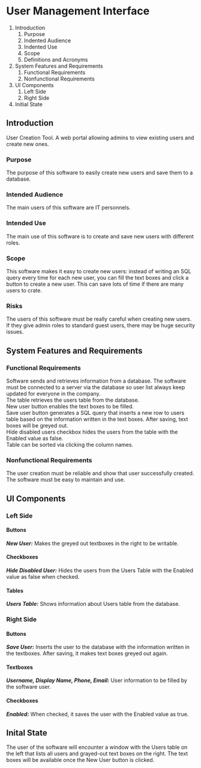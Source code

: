 # User Management Interface
<ol>
<li>Introduction
  <ol>
    <li>Purpose</li>
    <li>Indented Audience</li>
    <li>Indented Use</li>
    <li>Scope</li>
    <li>Definitions and Acronyms</li>
  </ol>
</li>
<li>System Features and Requirements
  <ol>
    <li>Functional Requirements</li>
    <li>Nonfunctional Requirements</li>
  </ol>
</li>
<li>UI Components
  <ol>
    <li>Left Side</li>
    <li>Right Side</li>
  </ol>
</li>
<li>Initial State
</li>
</ol>

## Introduction
User Creation Tool. A web portal allowing admins to view existing users and create new ones.
### Purpose
The purpose of this software to easily create new users and save them to a database.
### Intended Audience
The main users of this software are IT personnels.
### Intended Use
The main use of this software is to create and save new users with different roles.
### Scope
This software makes it easy to create new users: instead of writing an SQL query every time for each new user, you can fill the text boxes and click a button to create a new user. This can save lots of time if there are many users to crate.
### Risks
The users of this software must be really careful when creating new users. If they give admin roles to standard guest users, there may be huge security issues.

## System Features and Requirements
### Functional Requirements
Software sends and retrieves information from a database. The software must be connected to a server via the database so user list always keep updated for everyone in the company.  
The table retrieves the users table from the database.  
New user button enables the text boxes to be filled.  
Save user button generates a SQL query that inserts a new row to users table based on the information written in the text boxes. After saving, text boxes will be greyed out.  
Hide disabled users checkbox hides the users from the table with the Enabled value as false.  
Table can be sorted via clicking the column names.  
### Nonfunctional Requirements
The user creation must be reliable and show that user successfully created.  
The software must be easy to maintain and use.

## UI Components
### Left Side
#### Buttons
***New User:*** Makes the greyed out textboxes in the right to be writable.
#### Checkboxes
***Hide Disabled User:*** Hides the users from the Users Table with the Enabled value as false when checked.
#### Tables
***Users Table:*** Shows information about Users table from the database.
### Right Side
#### Buttons
***Save User:*** Inserts the user to the database with the information written in the textboxes. After saving, it makes text boxes greyed out again.
#### Textboxes
***Username, Display Name, Phone, Email:*** User information to be filled by the software user.
#### Checkboxes
***Enabled:*** When checked, it saves the user with the Enabled value as true.

## Inital State
The user of the software will encounter a window with the Users table on the left that lists all users and grayed-out text boxes on the right. The text boxes will be available once the New User button is clicked.
